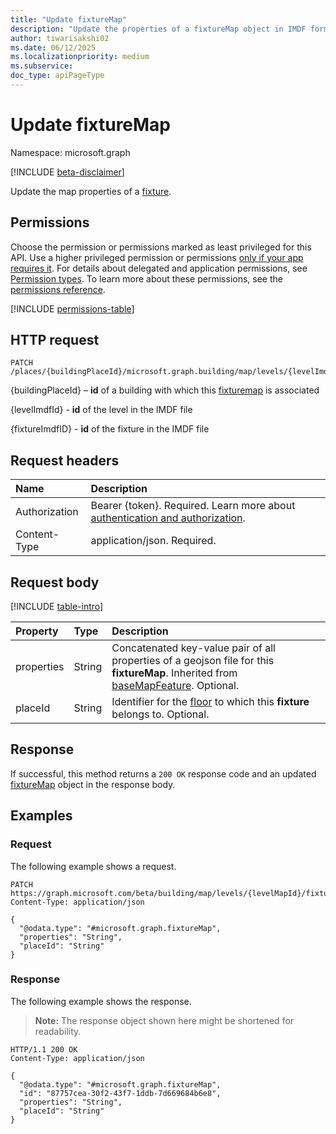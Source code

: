 ```yaml
---
title: "Update fixtureMap"
description: "Update the properties of a fixtureMap object in IMDF format."
author: tiwarisakshi02
ms.date: 06/12/2025
ms.localizationpriority: medium
ms.subservice: 
doc_type: apiPageType
---
```


# Update fixtureMap

Namespace: microsoft.graph

[!INCLUDE [beta-disclaimer](../../includes/beta-disclaimer.md)]

Update the map properties of a [fixture](../resources/fixturemap.md).

## Permissions

Choose the permission or permissions marked as least privileged for this API. Use a higher privileged permission or permissions [only if your app requires it](/graph/permissions-overview#best-practices-for-using-microsoft-graph-permissions). For details about delegated and application permissions, see [Permission types](/graph/permissions-overview#permission-types). To learn more about these permissions, see the [permissions reference](/graph/permissions-reference).

<!-- {
  "blockType": "permissions",
  "name": "fixturemap-update-permissions"
}
-->
[!INCLUDE [permissions-table](../includes/permissions/fixturemap-update-permissions.md)]

## HTTP request

<!-- {
  "blockType": "ignored"
}
-->
``` http
PATCH /places/{buildingPlaceId}/microsoft.graph.building/map/levels/{levelImdfID}/fixture/{fixtureImdfID}
```

{buildingPlaceId} – **id** of a building with which this [fixturemap](../resources/fixturemap.md) is associated

{levelImdfId} - **id** of the level in the IMDF file

{fixtureImdfID} - **id** of the fixture in the IMDF file 

## Request headers

|Name|Description|
|:---|:---|
|Authorization|Bearer {token}. Required. Learn more about [authentication and authorization](/graph/auth/auth-concepts).|
|Content-Type|application/json. Required.|

## Request body

[!INCLUDE [table-intro](../../includes/update-property-table-intro.md)]


|Property|Type|Description|
|:---|:---|:---|
|properties|String|Concatenated key-value pair of all properties of a geojson file for this **fixtureMap**. Inherited from [baseMapFeature](../resources/basemapfeature.md). Optional.|
|placeId|String|Identifier for the [floor](../resources/floor.md) to which this **fixture** belongs to. Optional.|



## Response

If successful, this method returns a `200 OK` response code and an updated [fixtureMap](../resources/fixturemap.md) object in the response body.

## Examples

### Request

The following example shows a request.
<!-- {
  "blockType": "request",
  "name": "update_fixturemap"
}
-->
``` http
PATCH https://graph.microsoft.com/beta/building/map/levels/{levelMapId}/fixtures/{fixtureMapId}
Content-Type: application/json

{
  "@odata.type": "#microsoft.graph.fixtureMap",
  "properties": "String",
  "placeId": "String"
}
```


### Response

The following example shows the response.
>**Note:** The response object shown here might be shortened for readability.
<!-- {
  "blockType": "response",
  "truncated": true,
  "@odata.type": "microsoft.graph.fixtureMap"
}
-->
``` http
HTTP/1.1 200 OK
Content-Type: application/json

{
  "@odata.type": "#microsoft.graph.fixtureMap",
  "id": "87757cea-30f2-43f7-1ddb-7d669684b6e8",
  "properties": "String",
  "placeId": "String"
}
```


